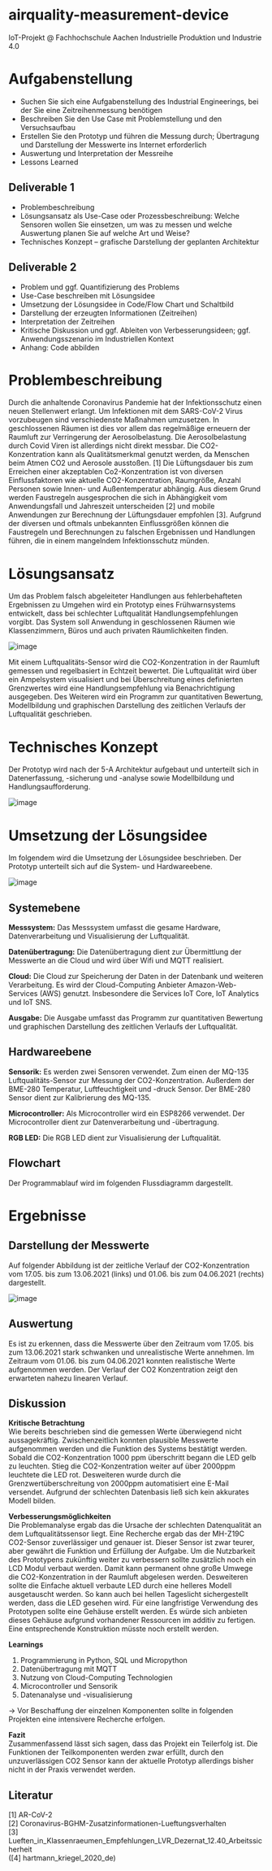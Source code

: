 # airquality-measurement-device
IoT-Projekt @ Fachhochschule Aachen Industrielle Produktion und Industrie 4.0

# Aufgabenstellung
- Suchen Sie sich eine Aufgabenstellung des Industrial Engineerings, bei der Sie eine Zeitreihenmessung benötigen
- Beschreiben Sie den Use Case mit Problemstellung und den Versuchsaufbau
- Erstellen Sie den Prototyp und führen die Messung durch; Übertragung und Darstellung der Messwerte ins Internet erforderlich
- Auswertung und Interpretation der Messreihe
- Lessons Learned

## Deliverable 1
- Problembeschreibung
- Lösungsansatz als Use-Case oder Prozessbeschreibung: Welche Sensoren wollen Sie einsetzen, um was zu messen und welche Auswertung planen Sie auf welche Art und Weise?
- Technisches Konzept – grafische Darstellung der geplanten Architektur

## Deliverable 2
- Problem und ggf. Quantifizierung des Problems
- Use-Case beschreiben mit Lösungsidee
- Umsetzung der Lösungsidee in Code/Flow Chart und Schaltbild
- Darstellung der erzeugten Informationen (Zeitreihen)
- Interpretation der Zeitreihen
- Kritische Diskussion und ggf. Ableiten von Verbesserungsideen; ggf. Anwendungsszenario im Industriellen Kontext
- Anhang: Code abbilden

# Problembeschreibung
Durch die anhaltende Coronavirus Pandemie hat der Infektionsschutz einen neuen Stellenwert erlangt. Um Infektionen mit dem SARS-CoV-2 Virus vorzubeugen sind     verschiedenste Maßnahmen umzusetzen. In geschlossenen Räumen ist dies vor allem das regelmäßige erneuern der Raumluft zur Verringerung der Aerosolbelastung.    Die Aerosolbelastung durch Covid Viren ist allerdings nicht direkt messbar. Die CO2-Konzentration kann als Qualitätsmerkmal genutzt werden, da Menschen beim Atmen CO2 und Aerosole ausstoßen. [1] Die Lüftungsdauer bis zum Erreichen einer akzeptablen Co2-Konzentration ist von diversen Einflussfaktoren wie aktuelle CO2-Konzentration, Raumgröße, Anzahl Personen sowie Innen- und Außentemperatur abhängig. Aus diesem Grund werden Faustregeln ausgesprochen die sich in Abhängigkeit vom Anwendungsfall und Jahreszeit unterscheiden [2] und mobile Anwendungen zur Berechnung der Lüftungsdauer empfohlen [3].
Aufgrund der diversen und oftmals unbekannten Einflussgrößen können die Faustregeln und Berechnungen zu falschen Ergebnissen und Handlungen führen, die in einem mangelndem Infektionsschutz münden.
    
# Lösungsansatz
Um das Problem falsch abgeleiteter Handlungen aus fehlerbehafteten Ergebnissen zu Umgehen wird ein Prototyp eines Frühwarnsystems entwickelt, dass bei schlechter Luftqualität Handlungsempfehlungen vorgibt. Das System soll Anwendung in geschlossenen Räumen wie Klassenzimmern, Büros und auch privaten Räumlichkeiten finden.

![image](https://user-images.githubusercontent.com/62206220/123765719-49e80a00-d8c6-11eb-8da1-aadc0ec09129.png)

Mit einem Luftqualitäts-Sensor wird die CO2-Konzentration in der Raumluft gemessen und regelbasiert in Echtzeit bewertet. Die Luftqualität wird über ein Ampelsystem visualisiert und bei Überschreitung eines definierten Grenzwertes wird eine Handlungsempfehlung via Benachrichtigung ausgegeben. Des Weiteren wird ein Programm zur quantitativen Bewertung, Modellbildung und graphischen Darstellung des zeitlichen Verlaufs der Luftqualität geschrieben. 

# Technisches Konzept
Der Prototyp wird nach der 5-A Architektur aufgebaut und unterteilt sich in Datenerfassung, -sicherung und -analyse sowie Modellbildung und Handlungsaufforderung.

![image](https://user-images.githubusercontent.com/62206220/123763514-2c19a580-d8c4-11eb-9bad-4adc28cb15ec.png)

# Umsetzung der Lösungsidee
Im folgendem wird die Umsetzung der Lösungsidee beschrieben. Der Prototyp unterteilt sich auf die System- und Hardwareebene. 

![image](https://user-images.githubusercontent.com/62206220/123770985-fd52fd80-d8ca-11eb-8dec-cdff36617830.png)


## Systemebene

**Messsystem:** 
Das Messsystem umfasst die gesame Hardware, Datenverarbeitung und Visualisierung der Luftqualität.

**Datenübertragung:** 
Die Datenübertragung dient zur Übermittlung der Messwerte an die Cloud und wird über Wifi und MQTT realisiert.

**Cloud:** 
Die Cloud zur Speicherung der Daten in der Datenbank und weiteren Verarbeitung. Es wird der Cloud-Computing Anbieter Amazon-Web-Services (AWS) genutzt. Insbesondere die Services IoT Core, IoT Analytics und IoT SNS.

**Ausgabe:** 
Die Ausgabe umfasst das Programm zur quantitativen Bewertung und graphischen Darstellung des zeitlichen Verlaufs der Luftqualität.

## Hardwareebene
**Sensorik:** 
Es werden zwei Sensoren verwendet. Zum einen der MQ-135 Luftqualitäts-Sensor zur Messung der CO2-Konzentration. Außerdem der BME-280 Temperatur, Luftfeuchtigkeit und -druck Sensor. Der BME-280 Sensor dient zur Kalibrierung des MQ-135. 

**Microcontroller:** 
Als Microcontroller wird ein ESP8266 verwendet. Der Microcontroller dient zur Datenverarbeitung und -übertragung. 

**RGB LED:** 
Die RGB LED dient zur Visualisierung der Luftqualität.

## Flowchart
Der Programmablauf wird im folgenden Flussdiagramm dargestellt.

# Ergebnisse

## Darstellung der Messwerte
Auf folgender Abbildung ist der zeitliche Verlauf der CO2-Konzentration vom 17.05. bis zum 13.06.2021 (links) und 01.06. bis zum 04.06.2021 (rechts) dargestellt.   

![image](https://user-images.githubusercontent.com/62206220/123775211-7738b600-d8ce-11eb-8a8d-e2776c73dd43.png)  

## Auswertung
Es ist zu erkennen, dass die Messwerte über den Zeitraum vom 17.05. bis zum 13.06.2021 stark schwanken und unrealistische Werte annehmen. Im Zeitraum vom 01.06. bis zum 04.06.2021 konnten realistische Werte aufgenommen werden. Der Verlauf der CO2 Konzentration zeigt den erwarteten nahezu linearen Verlauf.

## Diskussion
**Kritische Betrachtung**  
Wie bereits beschrieben sind die gemessen Werte überwiegend nicht aussagekräftig. Zwischenzeitlich konnten plausible Messwerte aufgenommen werden und die Funktion des Systems bestätigt werden. Sobald die CO2-Konzentration 1000 ppm überschritt begann die LED gelb zu leuchten. Stieg die CO2-Konzentration weiter auf über 2000ppm leuchtete die LED rot. Desweiteren wurde durch die Grenzwertüberschreitung von 2000ppm automatisiert eine E-Mail versendet. Aufgrund der schlechten Datenbasis ließ sich kein akkurates Modell bilden. 

**Verbesserungsmöglichkeiten**  
Die Problemanalyse ergab das die Ursache der schlechten Datenqualität an dem Luftqualitätssensor liegt. Eine Recherche ergab das der MH-Z19C CO2-Sensor zuverlässiger und genauer ist. Dieser Sensor ist zwar teurer, aber gewährt die Funktion und Erfüllung der Aufgabe.
Um die Nutzbarkeit des Prototypens zukünftig weiter zu verbessern sollte zusätzlich noch ein LCD Modul verbaut werden. Damit kann permanent ohne große Umwege die CO2-Konzentration in der Raumluft abgelesen werden. 
Desweiteren sollte die Einfache aktuell verbaute LED durch eine helleres Modell ausgetauscht werden. So kann auch bei hellen Tageslicht sichergestellt werden, dass die LED gesehen wird. 
Für eine langfristige Verwendung des Prototypen sollte eine Gehäuse erstellt werden. Es würde sich anbieten dieses Gehäuse aufgrund vorhandener Ressourcen im additiv zu fertigen. Eine entsprechende Konstruktion müsste noch erstellt werden.

**Learnings**
1. Programmierung in Python, SQL und Micropython
2. Datenübertragung mit MQTT
3. Nutzung von Cloud-Computing Technologien
4. Microcontroller und Sensorik
5. Datenanalyse und -visualisierung

-> Vor Beschaffung der einzelnen Komponenten sollte in folgenden Projekten eine intensivere Recherche erfolgen.

**Fazit**  
Zusammenfassend lässt sich sagen, dass das Projekt ein Teilerfolg ist. Die Funktionen der Teilkomponenten werden zwar erfüllt, durch den unzuverlässigen CO2 Sensor kann der aktuelle Prototyp allerdings bisher nicht in der Praxis verwendet werden.

## Literatur
[1] AR-CoV-2   
[2] Coronavirus-BGHM-Zusatzinformationen-Lueftungsverhalten  
[3] Lueften_in_Klassenraeumen_Empfehlungen_LVR_Dezernat_12.40_Arbeitssicherheit  
([4] hartmann_kriegel_2020_de)  
